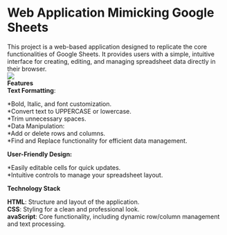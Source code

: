 # Web Application Mimicking Google Sheets
This project is a web-based application designed to replicate the core functionalities of Google Sheets. It provides users with a simple, intuitive interface for creating, editing, and managing spreadsheet data directly in their browser.<br>
<img src="https://i.ibb.co/mqkjTp9/IMG-20250111-130247.jpg" ><br>
**Features**<br>
__Text Formatting__:

*Bold, Italic, and font customization.<br>
*Convert text to UPPERCASE or lowercase.<br>
*Trim unnecessary spaces.<br>
*Data Manipulation:<br>
*Add or delete rows and columns.<br>
*Find and Replace functionality for efficient data management.<br>

__User-Friendly Design:__

*Easily editable cells for quick updates.<br>
*Intuitive controls to manage your spreadsheet layout.<br>

__Technology Stack__

__HTML__: Structure and layout of the application.<br>
__CSS__: Styling for a clean and professional look.<br>
__avaScript__: Core functionality, including dynamic row/column management and text processing.
